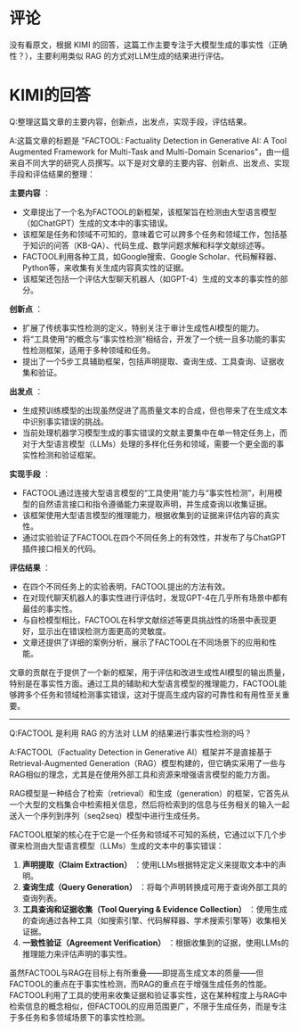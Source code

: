 # 评论

没有看原文，根据 KIMI 的回答，这篇工作主要专注于大模型生成的事实性（正确性？），主要利用类似 RAG 的方式对LLM生成的结果进行评估。

# KIMI的回答

Q:整理这篇文章的主要内容，创新点，出发点，实现手段，评估结果。

A:这篇文章的标题是 "FACTOOL: Factuality Detection in Generative AI: A Tool Augmented Framework for Multi-Task and Multi-Domain Scenarios"，由一组来自不同大学的研究人员撰写。以下是对文章的主要内容、创新点、出发点、实现手段和评估结果的整理：

 **主要内容** ：

* 文章提出了一个名为FACTOOL的新框架，该框架旨在检测由大型语言模型（如ChatGPT）生成的文本中的事实错误。
* 该框架是任务和领域不可知的，意味着它可以跨多个任务和领域工作，包括基于知识的问答（KB-QA）、代码生成、数学问题求解和科学文献综述等。
* FACTOOL利用各种工具，如Google搜索、Google Scholar、代码解释器、Python等，来收集有关生成内容真实性的证据。
* 该框架还包括一个评估大型聊天机器人（如GPT-4）生成的文本的事实性的部分。

 **创新点** ：

* 扩展了传统事实性检测的定义，特别关注于审计生成性AI模型的能力。
* 将“工具使用”的概念与“事实性检测”相结合，开发了一个统一且多功能的事实性检测框架，适用于多种领域和任务。
* 提出了一个5步工具辅助框架，包括声明提取、查询生成、工具查询、证据收集和验证。

 **出发点** ：

* 生成预训练模型的出现虽然促进了高质量文本的合成，但也带来了在生成文本中识别事实错误的挑战。
* 当前处理机器学习模型生成的事实错误的文献主要集中在单一特定任务上，而对于大型语言模型（LLMs）处理的多样化任务和领域，需要一个更全面的事实性检测和验证框架。

 **实现手段** ：

* FACTOOL通过连接大型语言模型的“工具使用”能力与“事实性检测”，利用模型的自然语言接口和指令遵循能力来提取声明，并生成查询以收集证据。
* 该框架使用大型语言模型的推理能力，根据收集到的证据来评估内容的真实性。
* 通过实验验证了FACTOOL在四个不同任务上的有效性，并发布了与ChatGPT插件接口相关的代码。

 **评估结果** ：

* 在四个不同任务上的实验表明，FACTOOL提出的方法有效。
* 在对现代聊天机器人的事实性进行评估时，发现GPT-4在几乎所有场景中都有最佳的事实性。
* 与自检模型相比，FACTOOL在科学文献综述等更具挑战性的场景中表现更好，显示出在错误检测方面更高的灵敏度。
* 文章还提供了详细的案例分析，展示了FACTOOL在不同场景下的应用和性能。

文章的贡献在于提供了一个新的框架，用于评估和改进生成性AI模型的输出质量，特别是在事实性方面。通过工具的辅助和大型语言模型的推理能力，FACTOOL能够跨多个任务和领域检测事实错误，这对于提高生成内容的可靠性和有用性至关重要。

---

Q:FACTOOL 是利用 RAG 的方法对 LLM 的结果进行事实性检测的吗？

A:FACTOOL（Factuality Detection in Generative AI）框架并不是直接基于Retrieval-Augmented Generation（RAG）模型构建的，但它确实采用了一些与RAG相似的理念，尤其是在使用外部工具和资源来增强语言模型的能力方面。

RAG模型是一种结合了检索（retrieval）和生成（generation）的框架，它首先从一个大型的文档集合中检索相关信息，然后将检索到的信息与任务相关的输入一起送入一个序列到序列（seq2seq）模型中进行生成任务。

FACTOOL框架的核心在于它是一个任务和领域不可知的系统，它通过以下几个步骤来检测由大型语言模型（LLMs）生成的文本中的事实错误：

1. **声明提取（Claim Extraction）** ：使用LLMs根据特定定义来提取文本中的声明。
2. **查询生成（Query Generation）** ：将每个声明转换成可用于查询外部工具的查询列表。
3. **工具查询和证据收集（Tool Querying & Evidence Collection）** ：使用生成的查询通过各种工具（如搜索引擎、代码解释器、学术搜索引擎等）收集相关证据。
4. **一致性验证（Agreement Verification）** ：根据收集到的证据，使用LLMs的推理能力来评估声明的事实性。

虽然FACTOOL与RAG在目标上有所重叠——即提高生成文本的质量——但FACTOOL的重点在于事实性检测，而RAG的重点在于增强生成任务的性能。FACTOOL利用了工具的使用来收集证据和验证事实性，这在某种程度上与RAG中检索信息的概念相似，但FACTOOL的应用范围更广，不限于生成任务，而是专注于多任务和多领域场景下的事实性检测。
